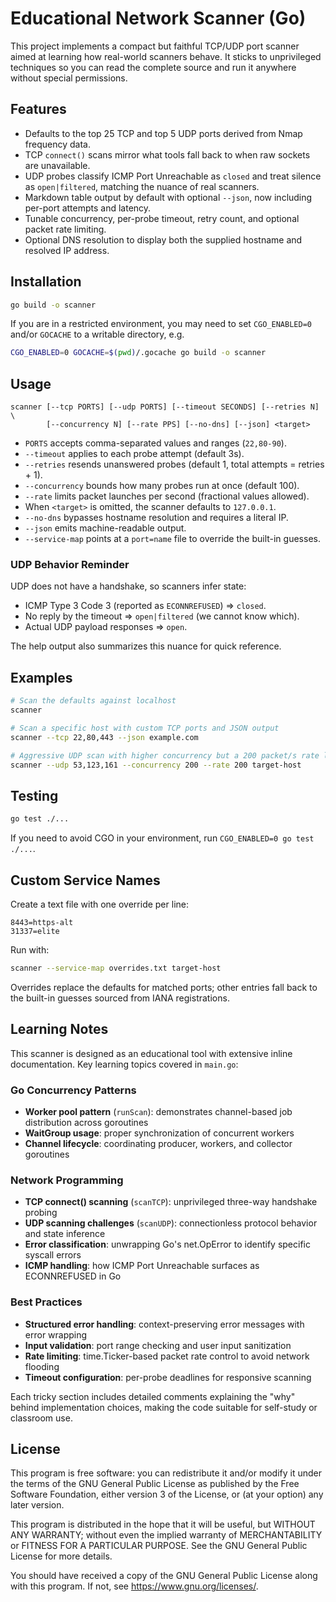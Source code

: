 # Educational Network Scanner (Go)

This project implements a compact but faithful TCP/UDP port scanner aimed at learning how real-world scanners behave. It sticks to unprivileged techniques so you can read the complete source and run it anywhere without special permissions.

## Features

- Defaults to the top 25 TCP and top 5 UDP ports derived from Nmap frequency data.
- TCP `connect()` scans mirror what tools fall back to when raw sockets are unavailable.
- UDP probes classify ICMP Port Unreachable as `closed` and treat silence as `open|filtered`, matching the nuance of real scanners.
- Markdown table output by default with optional `--json`, now including per-port attempts and latency.
- Tunable concurrency, per-probe timeout, retry count, and optional packet rate limiting.
- Optional DNS resolution to display both the supplied hostname and resolved IP address.

## Installation

```bash
go build -o scanner
```

If you are in a restricted environment, you may need to set `CGO_ENABLED=0` and/or `GOCACHE` to a writable directory, e.g.

```bash
CGO_ENABLED=0 GOCACHE=$(pwd)/.gocache go build -o scanner
```

## Usage

```
scanner [--tcp PORTS] [--udp PORTS] [--timeout SECONDS] [--retries N] \
        [--concurrency N] [--rate PPS] [--no-dns] [--json] <target>
```

- `PORTS` accepts comma-separated values and ranges (`22,80-90`).
- `--timeout` applies to each probe attempt (default 3s).
- `--retries` resends unanswered probes (default 1, total attempts = retries + 1).
- `--concurrency` bounds how many probes run at once (default 100).
- `--rate` limits packet launches per second (fractional values allowed).
- When `<target>` is omitted, the scanner defaults to `127.0.0.1`.
- `--no-dns` bypasses hostname resolution and requires a literal IP.
- `--json` emits machine-readable output.
- `--service-map` points at a `port=name` file to override the built-in guesses.

### UDP Behavior Reminder

UDP does not have a handshake, so scanners infer state:

- ICMP Type 3 Code 3 (reported as `ECONNREFUSED`) ⇒ `closed`.
- No reply by the timeout ⇒ `open|filtered` (we cannot know which).
- Actual UDP payload responses ⇒ `open`.

The help output also summarizes this nuance for quick reference.

## Examples

```bash
# Scan the defaults against localhost
scanner

# Scan a specific host with custom TCP ports and JSON output
scanner --tcp 22,80,443 --json example.com

# Aggressive UDP scan with higher concurrency but a 200 packet/s rate limit
scanner --udp 53,123,161 --concurrency 200 --rate 200 target-host
```

## Testing

```bash
go test ./...
```

If you need to avoid CGO in your environment, run `CGO_ENABLED=0 go test ./...`.

## Custom Service Names

Create a text file with one override per line:

```
8443=https-alt
31337=elite
```

Run with:

```bash
scanner --service-map overrides.txt target-host
```

Overrides replace the defaults for matched ports; other entries fall back to the built-in guesses sourced from IANA registrations.

## Learning Notes

This scanner is designed as an educational tool with extensive inline documentation. Key learning topics covered in `main.go`:

### Go Concurrency Patterns
- **Worker pool pattern** (`runScan`): demonstrates channel-based job distribution across goroutines
- **WaitGroup usage**: proper synchronization of concurrent workers
- **Channel lifecycle**: coordinating producer, workers, and collector goroutines

### Network Programming
- **TCP connect() scanning** (`scanTCP`): unprivileged three-way handshake probing
- **UDP scanning challenges** (`scanUDP`): connectionless protocol behavior and state inference
- **Error classification**: unwrapping Go's net.OpError to identify specific syscall errors
- **ICMP handling**: how ICMP Port Unreachable surfaces as ECONNREFUSED in Go

### Best Practices
- **Structured error handling**: context-preserving error messages with error wrapping
- **Input validation**: port range checking and user input sanitization
- **Rate limiting**: time.Ticker-based packet rate control to avoid network flooding
- **Timeout configuration**: per-probe deadlines for responsive scanning

Each tricky section includes detailed comments explaining the "why" behind implementation choices, making the code suitable for self-study or classroom use.

## License

This program is free software: you can redistribute it and/or modify it under the terms of the GNU General Public License as published by the Free Software Foundation, either version 3 of the License, or (at your option) any later version.

This program is distributed in the hope that it will be useful, but WITHOUT ANY WARRANTY; without even the implied warranty of MERCHANTABILITY or FITNESS FOR A PARTICULAR PURPOSE. See the GNU General Public License for more details.

You should have received a copy of the GNU General Public License along with this program. If not, see <https://www.gnu.org/licenses/>.
